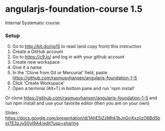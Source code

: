 # angularjs-foundation-course 1.5
Internal Systematic course
### Setup

0. Go to http://bit.do/ng15 to read (and copy from) this instruction
1. Create a GitHub account
1. Go to https://c9.io/ and log in with your github account
2. Create new workspace
3. Give it a name
4. In the 'Clone from Git or Mercurial' field, paste https://github.com/rasmusvhansen/angularjs-foundation-1-5
5. Click 'Create Workspace'
6. Open a terminal (Alt+T) in bottom pane and run 'npm install'


Or clone https://github.com/rasmusvhansen/angularjs-foundation-1-5 and run npm install and use your favorite editor (then you are on your own)

Slides: https://docs.google.com/presentation/d/1AhE5iZzMhk1bJnGnXxziizO6Bd5bxt7E3zJyS0yl9A4/edit?usp=sharing

